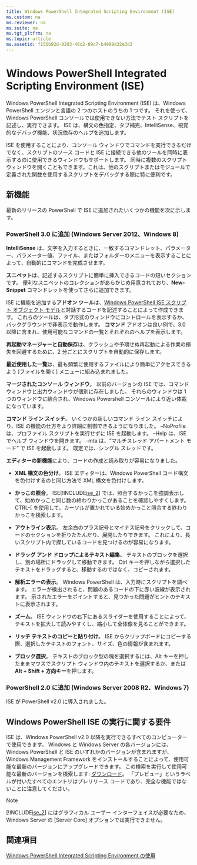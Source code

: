 ```yaml
---
title: Windows PowerShell Integrated Scripting Environment (ISE)
ms.custom: na
ms.reviewer: na
ms.suite: na
ms.tgt_pltfrm: na
ms.topic: article
ms.assetid: f156b92d-0203-46d2-89c7-b4989d32e3d2
---
```

# Windows PowerShell Integrated Scripting Environment (ISE)
Windows PowerShell Integrated Scripting Environment (ISE) は、Windows PowerShell エンジンと言語の 2 つのホストのうちの 1 つです。 それを使って、Windows PowerShell コンソールでは使用できない方法でテスト スクリプトを記述し、実行できます。 ISE は、構文の色指定、タブ補完、IntelliSense、視覚的なデバッグ機能、状況依存のヘルプを追加します。

ISE を使用することにより、コンソール ウィンドウでコマンドを実行できるだけでなく、スクリプトのソース コードと ISE に接続できる他のツールを同時に表示するのに使用できるウィンドウもサポートします。 同時に複数のスクリプト ウィンドウを開くこともできます。これは、他のスクリプトまたはモジュールで定義された関数を使用するスクリプトをデバッグする際に特に便利です。

## <a name="BKMK_NEW"></a>新機能
最新のリリースの PowerShell で ISE に追加されたいくつかの機能を次に示します。

### PowerShell 3.0 に追加 (Windows Server 2012、Windows 8)
**IntelliSense** は、文字を入力するときに、一致するコマンドレット、パラメーター、パラメーター値、ファイル、またはフォルダーのメニューを表示することによって、自動的にコマンドを完成させます。

**スニペット**は、記述するスクリプトに簡単に挿入できるコードの短いセクションです。 便利なスニペットのコレクションがあらかじめ用意されており、**New-Snippet** コマンドレットを使ってさらに追加できます。

ISE に機能を追加する**アドオン ツール**は、[Windows PowerShell ISE スクリプト オブジェクト モデル](assetId:///69b047d0-da79-413e-b948-8e45d05d1f85)と対話するコードを記述することによって作成できます。 これらのツールは、タブ形式のウィンドウにコントロールを表示するか、バックグラウンドで非表示で動作します。 **コマンド** アドオンは良い例で、3.0 以降に含まれ、使用可能なコマンドの一覧とそれぞれのヘルプを表示します。

**再起動マネージャーと自動保存**は、クラッシュや予期せぬ再起動による作業の損失を回避するために、2 分ごとにスクリプトを自動的に保存します。

**最近使用した一覧**は、最も頻繁に使用するファイルにより簡単にアクセスできるよう [ファイルを開く] メニューに組み込まれました。

**マージされたコンソール ウィンドウ**。 以前のバージョンの ISE では、コマンド ウィンドウと出力ウィンドウが個別に存在しました。 それらのウィンドウは 1 つのウィンドウに結合され、Windows Powershell コンソールにより近い体裁になっています。

**コマンド ライン スイッチ**。 いくつかの新しいコマンド ライン スイッチにより、ISE の機能の仕方をより詳細に制御できるようになりました。 –NoProfile は、プロファイル スクリプトを実行せずに ISE を起動します。 –Help は、ISE でヘルプ ウィンドウを開きます。 –mta は、“マルチスレッド アパートメント モード” で ISE を起動します。 既定では、シングル スレッドです。

**エディターの新機能**により、コードの作成と読み取りが容易になりました。

-   **XML 構文の色分け**。 ISE エディターは、Windows PowerShell コード構文を色付けするのと同じ方法で XML 構文を色付けします。

-   **かっこの照合**。 ISE[!INCLUDE[ise_2](../Token/ise_2_md.md)] では、照合するかっこを強調表示して、始めかっこと同じ数の終わりかっこがあることを確認しやすくします。 CTRL-[ を使用して、カーソルが置かれている始めかっこと照合する終わりかっこを検索します。

-   **アウトライン表示**。 左余白のプラス記号とマイナス記号をクリックして、コードのセクションを折りたたんだり、展開したりできます。 これにより、長いスクリプト内で探しているコードを見つけるのが容易になります。

-   **ドラッグ アンド ドロップによるテキスト編集**。 テキストのブロックを選択し、別の場所にドラッグして移動できます。 Ctrl キーを押しながら選択したテキストをドラッグすると、移動するのではなく、コピーされます。

-   **解析エラーの表示**。 Windows PowerShell は、入力時にスクリプトを調べます。 エラーが検出されると、問題のあるコードの下に赤い波線が表示されます。 示されたエラーをポイントすると、見つかった問題がヒントのテキストに表示されます。

-   **ズーム**。 ISE ウィンドウの右下にあるスライダーを使用することによって、テキストを拡大して読みやすくし、縮小して全体像を見ることができます。

-   **リッチ テキストのコピーと貼り付け**。 ISE からクリップボードにコピーする際、選択したテキストのフォント、サイズ、色の情報が含まれます。

-   **ブロック選択**。 テキストのブロック型の塊を選択するには、Alt キーを押したままマウスでスクリプト ウィンドウ内のテキストを選択するか、または **Alt + Shift + 方向キー**を押します。

### PowerShell 2.0 に追加 (Windows Server 2008 R2、Windows 7)
ISE が PowerShell v2.0 に導入されました。

## Windows PowerShell ISE の実行に関する要件
ISE は、Windows PowerShell v2.0 以降を実行できるすべてのコンピューターで使用できます。 Windows と Windows Server の各バージョンには、Windows PowerShell と ISE のいずれかのバージョンが含まれますが、Windows Management Framework をインストールすることによって、使用可能な最新のバージョンにアップグレードできます。 この検索を実行して使用可能な最新のバージョンを検索します: [ダウンロード](http://www.microsoft.com/en-us/search/DownloadResults.aspx?q=%22windows%20management%20framework%22%20PowerShell&sortby=Relevancy~Descending)。 「プレビュー」というラベルが付いたすべてのエントリはプレリリース コードであり、完全な機能ではないことに注意してください。

> [!NOTE]
> [!INCLUDE[ise_2](../Token/ise_2_md.md)] にはグラフィカル ユーザー インターフェイスが必要なため、Windows Server の [Server Core] オプションでは実行できません。

## <a name="BKMK_LINKS"></a>関連項目
[Windows PowerShell Integrated Scripting Environment の使用](http://technet.microsoft.com/library/cc732148.aspx)



<!--HONumber=Apr16_HO1-->


